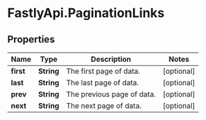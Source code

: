 # FastlyApi.PaginationLinks

## Properties

Name | Type | Description | Notes
------------ | ------------- | ------------- | -------------
**first** | **String** | The first page of data. | [optional] 
**last** | **String** | The last page of data. | [optional] 
**prev** | **String** | The previous page of data. | [optional] 
**next** | **String** | The next page of data. | [optional] 


